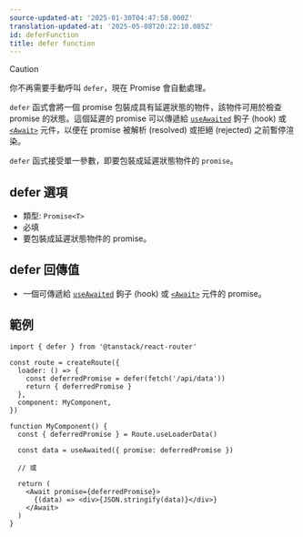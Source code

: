 ```yaml
---
source-updated-at: '2025-01-30T04:47:58.000Z'
translation-updated-at: '2025-05-08T20:22:10.085Z'
id: deferFunction
title: defer function
---
```


> [!CAUTION]
> 你不再需要手動呼叫 `defer`，現在 Promise 會自動處理。

`defer` 函式會將一個 promise 包裝成具有延遲狀態的物件，該物件可用於檢查 promise 的狀態。這個延遲的 promise 可以傳遞給 [`useAwaited`](./useAwaitedHook.md) 鉤子 (hook) 或 [`<Await>`](./awaitComponent.md) 元件，以便在 promise 被解析 (resolved) 或拒絕 (rejected) 之前暫停渲染。

`defer` 函式接受單一參數，即要包裝成延遲狀態物件的 `promise`。

## defer 選項

- 類型: `Promise<T>`
- 必填
- 要包裝成延遲狀態物件的 promise。

## defer 回傳值

- 一個可傳遞給 [`useAwaited`](./useAwaitedHook.md) 鉤子 (hook) 或 [`<Await>`](./awaitComponent.md) 元件的 promise。

## 範例

```tsx
import { defer } from '@tanstack/react-router'

const route = createRoute({
  loader: () => {
    const deferredPromise = defer(fetch('/api/data'))
    return { deferredPromise }
  },
  component: MyComponent,
})

function MyComponent() {
  const { deferredPromise } = Route.useLoaderData()

  const data = useAwaited({ promise: deferredPromise })

  // 或

  return (
    <Await promise={deferredPromise}>
      {(data) => <div>{JSON.stringify(data)}</div>}
    </Await>
  )
}
```
